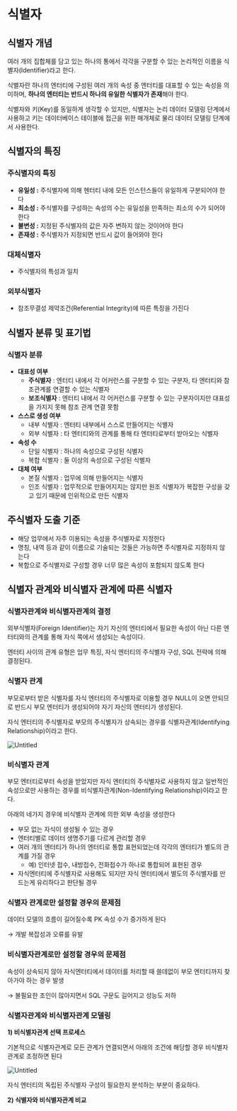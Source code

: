 # 식별자

## 식별자 개념

여러 개의 집합체를 담고 있는 하나의 통에서 각각을 구분할 수 있는 논리적인 이름을 식별자(Identifier)라고 한다.

식별자란 하나의 엔터티에 구성된 여러 개의 속성 중 엔터티를 대표할 수 있는 속성을 의미하며, **하나의 엔터티는 반드시 하나의 유일한 식별자가 존재**해야 한다.

식별자와 키(Key)를 동일하게 생각할 수 있지만, 식별자는 논리 데이터 모델링 단계에서 사용하고 키는 데이터베이스 테이블에 접근을 위한 매개체로 물리 데이터 모델링 단계에서 사용한다.

## 식별자의 특징

### 주식별자의 특징

- ********************유일성 :******************** 주식별자에 의해 헨터티 내에 모든 인스턴스들이 유일하게 구분되어야 한다
- ******************최소성 :****************** 주식별자를 구성하는 속성의 수는 유일성을 만족하는 최소의 수가 되어야 한다
- ******************불변성 :****************** 지정된 주식별자의 값은 자주 변하지 않는 것이어야 한다
- ******************존재성 :****************** 주식별자가 지정되면 반드시 값이 들어와야 한다

### 대체식별자

- 주식별자의 특성과 일치

### 외부식별자

- 참조무결성 제약조건(Referential Integrity)에 따른 특징을 가진다

## 식별자 분류 및 표기법

### 식별자 분류

- **대표성 여부**
    - **주식별자** : 엔터티 내에서 각 어커런스를 구분할 수 있는 구분자, 타 엔터티와 참조관계를 연결할 수 있는 식별자
    - **보조식별자** : 엔터티 내에서 각 어커런스를 구분할 수 있는 구분자이지만 대표성을 가지지 못해 참조 관계 연결 못함
- **스스로 생성 여부**
    - 내부 식별자 : 엔터티 내부에서 스스로 만들어지는 식별자
    - 외부 식별자 : 타 엔터티와의 관계를 통해 타 엔터티로부터 받아오는 식별자
- **속성 수**
    - 단일 식별자 :  하나의 속성으로 구성된 식별자
    - 복합 식별자 :  둘 이상의 속성으로 구성된 식별자
- **대체 여부**
    - 본질 식별자 :  업무에 의해 만들어지는 식별자
    - 인조 식별자 : 업무적으로 만들어지지는 않지만 원조 식별자가 복잡한 구성을 갖고 있기 때문에 인위적으로 만든 식별자

## 주식별자 도출 기준

- 해당 업무에서 자주 이용되는 속성을 주식별자로 지정한다
- 명칭, 내역 등과 같이 이름으로 기술되는 것들은 가능하면 주식별자로 지정하지 않는다
- 복합으로 주식별자로 구성할 경우 너무 많은 속성이 포함되지 않도록 한다

## 식별자 관계와 비식별자 관계에 따른 식별자

### 식별자관계와 비식별자관계의 결정

외부식별자(Foreign Identifier)는 자기 자신의 엔터티에서 필요한 속성이 아닌 다른 엔터티와의 관계를 통해 자식 쪽에서 생성되는 속성이다. 

엔터티 사이의 관계 유형은 업무 특징, 자식 엔터티의 주식별자 구성, SQL 전략에 의해 결정된다.

### 식별자 관계

부모로부터 받은 식별자를 자식 엔터티의 주식별자로 이용할 경우 NULL이 오면 안되므로 반드시 부모 엔터티가 생성되어야 자기 자신의 엔터티가 생성된다. 

자식 엔터티의 주식별자로 부모의 주식별자가 상속되는 경우를 식별자관계(Identifying Relationship)이라고 한다.  

![Untitled](https://s3-us-west-2.amazonaws.com/secure.notion-static.com/75dba645-6325-4b59-aad6-1cdf51b8e0c7/Untitled.png)

### 비식별자 관계

부모 엔터티로부터 속성을 받았지만 자식 엔터티의 주식별자로 사용하지 않고 일반적인 속성으로만 사용하는 경우를 비식별자관계(Non-Identifying Relationship)이라고 한다. 

아래의 네가지 경우에 비식별자 관계에 의한 외부 속성을 생성한다

- 부모 없는 자식이 생성될 수 있는 경우
- 엔터티별로 데이터 생명주기를 다르게 관리할 경우
- 여러 개의 엔터티가 하나의 엔터티로 통합 표현되었는데 각각의 엔터티가 별도의 관계를 가질 경우
    - 예) 인터넷 접수, 내방접수, 전화접수가 하나로 통합되어 표현된 경우
- 자식엔터티에 주식별자로 사용해도 되지만 자식 엔터티에서 별도의 주식별자를 만드는게 유리하다고 판단될 경우

### 식별자 관계로만 설정할 경우의 문제점

데이터 모델의 흐름이 길어질수록 PK 속성 수가 증가하게 된다

→ 개발 복잡성과 오류를 유발

### 비식별자관계로만 설정할 경우의 문제점

속성이 상속되지 않아 자식엔터티에서 데이터를 처리할 때 쓸데없이 부모 엔터티까지 찾아가야 하는 경우 발생

→ 불필요한 조인이 많아지면서 SQL 구문도 길어지고 성능도 저하

### 식별자관계와 비식별자관계 모델링

**1) 비식별자관계 선택 프로세스**

기본적으로 식별자관계로 모든 관계가 연결되면서 아래의 조건에 해당할 경우 비식별자관계로 조정하면 된다

![Untitled](https://s3-us-west-2.amazonaws.com/secure.notion-static.com/a6ab468b-b899-4509-ac3e-25021f154c0f/Untitled.png)

자식 엔터티의 독립된 주식별자 구성이 필요한지 분석하는 부분이 중요하다.

******************************2) 식별자와 비식별자관계 비교******************************
